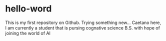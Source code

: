 # hello-word
This is my first repository on Github. Trying something new...
Caetano here, I am currently a student that is pursing cognative science B.S. with hope of joining the world of AI

